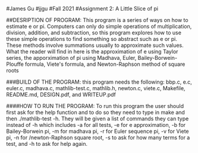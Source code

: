 #James Gu
#jjgu
#Fall 2021
#Assignment 2: A Little Slice of pi

##DESRIPTION OF PROGRAM: This program is a series of ways on how to estimate e or pi. Computers can only do simple operations of multiplication, division, addition, and subtraction, so this program explores how to use these simple operations to find something so abstract such as e or pi. These methods involve summations usually to approximate such values. What the reader will find in here is the approximation of e using Taylor series, the apporximation of pi using Madhava, Euler, Bailey-Borwein-Plouffe formula, Viete's formula, and Newton-Raphson method of square roots

###BUILD OF THE PROGRAM: this program needs the following: bbp.c, e.c, euler.c, madhava.c, mathlib-test.c, mathlib.h, newton.c, viete.c, Makefile, README.md, DESIGN.pdf, and WRITEUP.pdf

####HOW TO RUN THE PROGRAM: To run this program the user should first ask for the help function and to do so they need to type in make and then ./mathlib-test -h. They will be given a list of commands they can type instead of -h which includes -a for all tests, -e for e approximation, -b for Bailey-Borwein pi, -m for madhava pi, -r for Euler sequence pi, -v for Viete pi, -n for /newton-Raphson square root, -s to ask for how many terms for a test, and -h to ask for help again.
